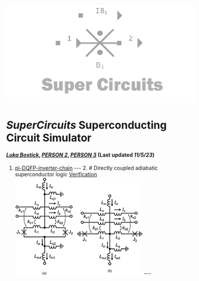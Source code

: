 ![](/img/external_image.png)

# *SuperCircuits* Superconducting Circuit Simulator
#### *[Luka Bostick](https://github.com/LukaBostick)*, *[PERSON 2](https://github.com/Person2)*, *[PERSON 3](https://github.com/Person3)* (Last updated *11/5/23*)


1. [pi-DQFP-inverter-chain](/docs/SuperCircuits/Simulation/pi_DQFP_inverter_chain)
        ---
        2. # Directly coupled adiabatic superconductor logic [Verification](/docs/SuperCircuits/Simulation/pi-DQFP-inverter-chain-verification.md)
        ![](/img/pi_DQFP_inverter_chain-fig.jpg)
        ---